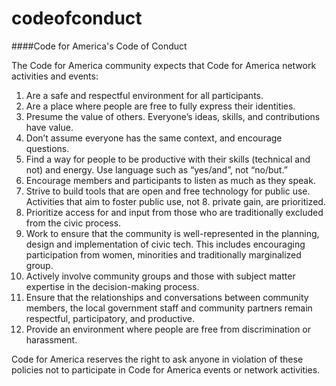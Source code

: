 codeofconduct
=============

####Code for America's Code of Conduct

The Code for America community expects that Code for America network activities and events:

1. Are a safe and respectful environment for all participants.
2. Are a place where people are free to fully express their identities.
3. Presume the value of others. Everyone’s ideas, skills, and contributions have value.
4. Don’t assume everyone has the same context, and encourage questions.
5. Find a way for people to be productive with their skills (technical and not) and energy. Use language such as “yes/and”, not “no/but.”
6. Encourage members and participants to listen as much as they speak.
7. Strive to build tools that are open and free technology for public use. Activities that aim to foster public use, not 8. private gain, are prioritized.
9. Prioritize access for and input from those who are traditionally excluded from the civic process.
10. Work to ensure that the community is well-represented in the planning, design and implementation of civic tech. This includes encouraging participation from women, minorities and traditionally marginalized group. 
11. Actively involve community groups and those with subject matter expertise in the decision-making process.
12. Ensure that the relationships and conversations between community members, the local government staff and community partners remain respectful, participatory, and productive.
13. Provide an environment where people are free from discrimination or harassment.

Code for America reserves the right to ask anyone in violation of these policies not to participate in Code for America events or network activities.

